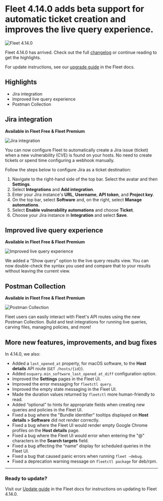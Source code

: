 # Fleet 4.14.0 adds beta support for automatic ticket creation and improves the live query experience.

![Fleet 4.14.0](http://fleetdm.com/images/articles/4-14-0-cover-1600x900@2x.png)

Fleet 4.14.0 has arrived. Check out the full [changelog](https://github.com/fleetdm/fleet/releases/tag/fleet-v4.14.0) or continue reading to get the highlights.

For update instructions, see our [upgrade guide](https://fleetdm.com/docs/deploying/upgrading-fleet) in the Fleet docs.

## Highlights
- Jira integration
- Improved live query experience
- Postman Collection

## Jira integration
**Available in Fleet Free & Fleet Premium**

![Jira integration](http://fleetdm.com/images/articles/jira-integration-1600x900@2x.png)

You can now configure Fleet to automatically create a Jira issue (ticket) when a new vulnerability (CVE) is
found on your hosts. No need to create tickets or spend time configuring a webhook manually.

Follow the steps below to configure Jira as a ticket destination:
1. Navigate to the right-hand side of the top bar. Select the avatar and then **Settings**.
2. Select **Integrations** and **Add integration**.
3. Enter your Jira instance's **URL**, **Username**, **API token**, and **Project key**.
4. On the top bar, select **Software** and, on the right, select **Manage automations**.
5. Select **Enable vulnerability automations** and choose **Ticket**.
6. Choose your Jira instance in **Integration** and select **Save**.

## Improved live query experience
**Available in Fleet Free & Fleet Premium**

![Improved live query experience](http://fleetdm.com/images/articles/show-query-1600x900@2x.png)

We added a “Show query” option to the live query results view. You can now double-check the syntax you used and compare that to your results without leaving the current view.

## Postman Collection
**Available in Fleet Free & Fleet Premium**

![Postman Collection](http://fleetdm.com/images/articles/postman-collection-1600x900@2x.png)

Fleet users can easily interact with Fleet's API routes using the new Postman Collection. Build and test integrations for running live queries, carving files, managing policies, and more!

## More new features, improvements, and bug fixes

In 4.14.0, we also:

- Added a `last_opened_at` property, for macOS software, to the **Host details** API route (`GET /hosts/{id}`).
- Added `osquery.min_software_last_opened_at_diff` configuration option.
- Improved the **Settings** pages in the Fleet UI.
- Improved the error messaging for `fleetctl query`.
- Improved the empty state messaging in the Fleet UI.
- Made the duration values returned by `fleetctl` more human-friendly to read.
- Added “optional” to hints for appropriate fields when creating new queries and policies in the
  Fleet UI. 
- Fixed a bug where the "Bundle identifier" tooltips displayed on **Host details > Software** did
  not render correctly.
- Fixed a bug where the Fleet UI would render empty Google Chrome profiles on the **Host
  details** page. 
- Fixed a bug where the Fleet UI would error when entering the "@" characters in the **Search
  targets** field.
- Fixed a bug affecting the “name” display for scheduled queries in the Fleet UI. 
- Fixed a bug that caused panic errors when running `fleet –debug`. 
- Fixed a deprecation warning message on `fleetctl package` for deb/rpm.

---

### Ready to update?

Visit our [Update guide](https://fleetdm.com/docs/deploying/upgrading-fleet) in the Fleet docs for instructions on updating to Fleet 4.14.0.

<meta name="category" value="releases">
<meta name="authorFullName" value="Kathy Satterlee">
<meta name="authorGitHubUsername" value="ksatter">
<meta name="publishedOn" value="2022-05-06">
<meta name="articleTitle" value="Fleet 4.14.0 adds beta support for automatic ticket creation and improves the live query experience.">
<meta name="articleImageUrl" value="http://fleetdm.com/images/articles/4-14-0-cover-1600x900@2x.png">
